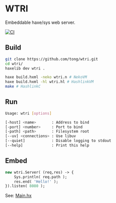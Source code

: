 WTRI
====
Embeddable haxe/sys web server.

[![CI](https://github.com/tong/wtri/actions/workflows/ci.yml/badge.svg)](https://github.com/tong/wtri/actions/workflows/ci.yml)


## Build

```sh
git clone https://github.com/tong/wtri.git
cd wtri/
haxelib dev wtri .

haxe build.hxml -neko wtri.n # NekoVM
haxe build.hxml -hl wtri.hl # HashlinkVM
make # HashlinkC
```

## Run

```sh
Usage: wtri [options]

[-host] <name>       : Address to bind
[-port] <number>     : Port to bind
[-path] <path>       : Filesystem root
[--uv] <connections> : Use libuv
[--quiet]            : Disable logging to stdout
[--help]             : Print this help
```

## Embed

```hx
new wtri.Server( (req,res) -> {
    Sys.println( req.path );
    res.end( 'Hello!' );
}).listen( 8080 );
```
See: [Main.hx](Main.hx)
